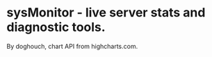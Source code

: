 # sysMonitor - live server stats and diagnostic tools.
By doghouch, chart API from highcharts.com.

